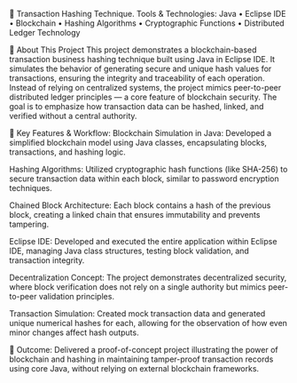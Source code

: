 🔐 Transaction Hashing Technique.
Tools & Technologies:
Java • Eclipse IDE • Blockchain • Hashing Algorithms • Cryptographic Functions • Distributed Ledger Technology

📖 About This Project
This project demonstrates a blockchain-based transaction business hashing technique built using Java in Eclipse IDE. It simulates the behavior of generating secure and unique hash values for transactions, ensuring the integrity and traceability of each operation. Instead of relying on centralized systems, the project mimics peer-to-peer distributed ledger principles — a core feature of blockchain security. The goal is to emphasize how transaction data can be hashed, linked, and verified without a central authority.

🔧 Key Features & Workflow:
Blockchain Simulation in Java:
Developed a simplified blockchain model using Java classes, encapsulating blocks, transactions, and hashing logic.

Hashing Algorithms:
Utilized cryptographic hash functions (like SHA-256) to secure transaction data within each block, similar to password encryption techniques.

Chained Block Architecture:
Each block contains a hash of the previous block, creating a linked chain that ensures immutability and prevents tampering.

Eclipse IDE:
Developed and executed the entire application within Eclipse IDE, managing Java class structures, testing block validation, and transaction integrity.

Decentralization Concept:
The project demonstrates decentralized security, where block verification does not rely on a single authority but mimics peer-to-peer validation principles.

Transaction Simulation:
Created mock transaction data and generated unique numerical hashes for each, allowing for the observation of how even minor changes affect hash outputs.

🔗 Outcome: Delivered a proof-of-concept project illustrating the power of blockchain and hashing in maintaining tamper-proof transaction records using core Java, without relying on external blockchain frameworks.
